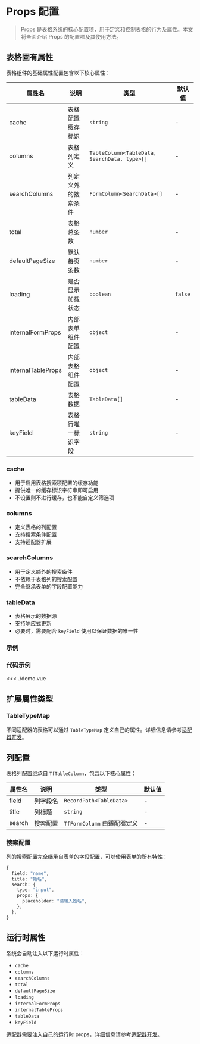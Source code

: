 # Props 配置

> Props 是表格系统的核心配置项，用于定义和控制表格的行为及属性。本文将全面介绍 Props 的配置项及其使用方法。

## 表格固有属性

表格组件的基础属性配置包含以下核心属性：

| 属性名             | 说明               | 类型                                         | 默认值  |
| ------------------ | ------------------ | -------------------------------------------- | ------- |
| cache              | 表格配置缓存标识   | `string`                                     | -       |
| columns            | 表格列定义         | `TableColumn<TableData, SearchData, type>[]` | -       |
| searchColumns      | 列定义外的搜索条件 | `FormColumn<SearchData>[]`                   | -       |
| total              | 表格总条数         | `number`                                     | -       |
| defaultPageSize    | 默认每页条数       | `number`                                     | -       |
| loading            | 是否显示加载状态   | `boolean`                                    | `false` |
| internalFormProps  | 内部表单组件配置   | `object`                                     | -       |
| internalTableProps | 内部表格组件配置   | `object`                                     | -       |
| tableData          | 表格数据           | `TableData[]`                                | -       |
| keyField           | 表格行唯一标识字段 | `string`                                     | -       |

### cache

- 用于启用表格搜索项配置的缓存功能
- 提供唯一的缓存标识字符串即可启用
- 不设置则不进行缓存，也不能自定义筛选项

### columns

- 定义表格的列配置
- 支持搜索条件配置
- 支持适配器扩展

### searchColumns

- 用于定义额外的搜索条件
- 不依赖于表格列的搜索配置
- 完全继承表单的字段配置能力

### tableData

- 表格展示的数据源
- 支持响应式更新
- 必要时，需要配合 `keyField` 使用以保证数据的唯一性

### 示例

<script setup>
  import Demo from "./demo.vue";
</script>
<Demo />

### 代码示例

<<< ./demo.vue

## 扩展属性类型

### TableTypeMap

不同适配器的表格可以通过 `TableTypeMap` 定义自己的属性。详细信息请参考[适配器开发](../adapter/index.md)。

## 列配置

表格列配置继承自 `TfTableColumn`，包含以下核心属性：

| 属性名 | 说明     | 类型                        | 默认值 |
| ------ | -------- | --------------------------- | ------ |
| field  | 列字段名 | `RecordPath<TableData>`     | -      |
| title  | 列标题   | `string`                    | -      |
| search | 搜索配置 | `TfFormColumn` 由适配器定义 | -      |

### 搜索配置

列的搜索配置完全继承自表单的字段配置，可以使用表单的所有特性：

```typescript
{
  field: "name",
  title: "姓名",
  search: {
    type: "input",
    props: {
      placeholder: "请输入姓名",
    },
  },
}
```

## 运行时属性

系统会自动注入以下运行时属性：

- `cache`
- `columns`
- `searchColumns`
- `total`
- `defaultPageSize`
- `loading`
- `internalFormProps`
- `internalTableProps`
- `tableData`
- `keyField`

适配器需要注入自己的运行时 props，详细信息请参考[适配器开发](../adapter/index.md)。
